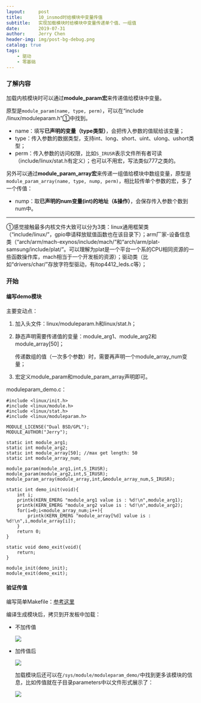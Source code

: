 ```yaml
---
layout:     post
title:      10_insmod时给模块中变量传值
subtitle:   实现加载模块时给模块中变量传递单个值、一组值
date:       2019-07-31
author:     Jerry Chen
header-img: img/post-bg-debug.png
catalog: true
tags:
    - 驱动
    - 零基础
---
```




### 了解内容

加载内核模块时可以通过**module_param宏**来传递值给模块中变量。

原型是`module_param(name, type, perm)`，可以在“include /linux/moduleparam.h”[①](#tag1)中找到。

- name：填写**已声明的变量（type类型）**，会把传入参数的值赋给该变量；
- type：传入参数的数据类型，支持int、long、short、uint、ulong、ushort类型；
- perm：传入参数的访问权限，比如`S_IRUSR`表示文件所有者可读（include/linux/stat.h有定义）；也可以不用宏，写法类似777之类的。

另外可以通过**module_param_array宏**来传递一组值给模块中数组变量，原型是`module_param_array(name, type, nump, perm)`，相比较传单个参数的宏，多了一个传值：

- nump：取**已声明的num变量(int)的地址（&操作）**，会保存传入参数个数到num中。


---
<a name="tag1">①</a>感觉接触最多内核文件大致可以分为3类：linux通用框架类（“include/linux/”，gpio申请释放赋值函数也在该目录下）；arm厂家-设备信息类（“arch/arm/mach-exynos/include/mach/”和“arch/arm/plat-samsung/include/plat/”。可以理解为plat是一个平台一个系的CPU相同资源的一些函数操作库，mach相当于一个开发板的资源）；驱动类（比如“drivers/char/”存放字符型驱动，有itop4412_leds.c等）；

### 开始

#### 编写demo模块

主要变动点：

1. 加入头文件：linux/moduleparam.h和linux/stat.h；

2. 静态声明需要传递值的变量：module_arg1、module_arg2和module_array[50]；

   传递数组的值（一次多个参数）时，需要再声明一个module_array_num变量；

3. 宏定义module_param和module_param_array声明即可。



moduleparam_demo.c：

```
#include <linux/init.h>
#include <linux/module.h>
#include <linux/stat.h>
#include <linux/moduleparam.h>

MODULE_LICENSE("Dual BSD/GPL");
MODULE_AUTHOR("Jerry");

static int module_arg1;
static int module_arg2;
static int module_array[50]; //max get length: 50
static int module_array_num;

module_param(module_arg1,int,S_IRUSR);
module_param(module_arg2,int,S_IRUSR);
module_param_array(module_array,int,&module_array_num,S_IRUSR);

static int demo_init(void){
	int i;
	printk(KERN_EMERG "module_arg1 value is : %d!\n",module_arg1);
	printk(KERN_EMERG "module_arg2 value is : %d!\n",module_arg2);
	for(i=0;i<module_array_num;i++){
		printk(KERN_EMERG "module_array[%d] value is : %d!\n",i,module_array[i]);
	}
	return 0;
}

static void demo_exit(void){
	return;
}

module_init(demo_init);
module_exit(demo_exit);
```

#### 验证传值

编写简单Makefile：[参考这里](/2019/06/18/5_编写一个Linux驱动模板/#模板makefile) 

编译生成模块后，拷贝到开发板中加载：

- 不加传值

  ![](https://raw.githubusercontent.com/jvfan/jvfan.github.io/master/img/post_img/20190731120555.png)

- 加传值后

  ![](https://raw.githubusercontent.com/jvfan/jvfan.github.io/master/img/post_img/20190731121033.png)

  加载模块后还可以在`/sys/module/moduleparam_demo/`中找到更多该模块的信息，比如传值就在子目录parameters中以文件形式展示了：

  ![](https://raw.githubusercontent.com/jvfan/jvfan.github.io/master/img/post_img/20190731121334.png)

